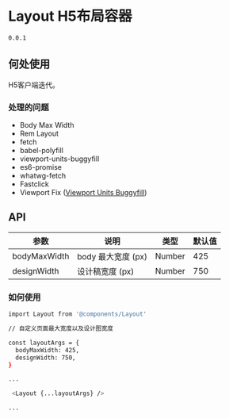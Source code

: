 # Layout H5布局容器

`0.0.1`

## 何处使用

H5客户端迭代。

### 处理的问题

- Body Max Width
- Rem Layout
- fetch
- babel-polyfill
- viewport-units-buggyfill
- es6-promise
- whatwg-fetch
- Fastclick
- Viewport Fix ([Viewport Units Buggyfill](https://github.com/rodneyrehm/viewport-units-buggyfill))

## API

| 参数 | 说明 | 类型 | 默认值 |
| --- | --- | --- | --- |
| bodyMaxWidth | body 最大宽度 (px) | Number | 425 |
| designWidth | 设计稿宽度 (px)| Number | 750 |

### 如何使用

```bash
import Layout from '@components/Layout'

// 自定义页面最大宽度以及设计图宽度

const layoutArgs = {
  bodyMaxWidth: 425,
  designWidth: 750,
}

...

 <Layout {...layoutArgs} />

...

```